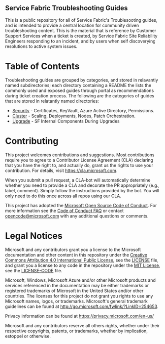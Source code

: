 
## Service Fabric Troubleshooting Guides
This is a public repository for all of Service Fabric's Troublesooting guides, and is intended to provide a central location for community driven troubleshooting content. This is the material that is reference by Customer Support Services when a ticket is created, by Service Fabric Site Reliability Engineers responding to an incident, and by users when self discoverying resolutions to active system issues.

# Table of Contents
Troubleshooting guides are grouped by categories, and stored in relavantly named subdirectories; each directory containing a README the lists the commonly used and exposed guides through portal as recommendations during ticket creation process. The following are the categories of guides that are stored in relatantly named directories:

* [Security](./Security/README.md) - Certificates, KeyVault, Azure Active Directory, Permissions.
* [Cluster](./Cluster/README.md) - Scaling, Deployments, Nodes, Patch Orchestration.
* [Upgrade](./Upgrade/README.md) - SF Internal Components During Upgrades


# Contributing

This project welcomes contributions and suggestions.  Most contributions require you to agree to a
Contributor License Agreement (CLA) declaring that you have the right to, and actually do, grant us
the rights to use your contribution. For details, visit https://cla.microsoft.com.

When you submit a pull request, a CLA-bot will automatically determine whether you need to provide
a CLA and decorate the PR appropriately (e.g., label, comment). Simply follow the instructions
provided by the bot. You will only need to do this once across all repos using our CLA.

This project has adopted the [Microsoft Open Source Code of Conduct](https://opensource.microsoft.com/codeofconduct/).
For more information see the [Code of Conduct FAQ](https://opensource.microsoft.com/codeofconduct/faq/) or
contact [opencode@microsoft.com](mailto:opencode@microsoft.com) with any additional questions or comments.

# Legal Notices

Microsoft and any contributors grant you a license to the Microsoft documentation and other content
in this repository under the [Creative Commons Attribution 4.0 International Public License](https://creativecommons.org/licenses/by/4.0/legalcode),
see the [LICENSE](LICENSE) file, and grant you a license to any code in the repository under the [MIT License](https://opensource.org/licenses/MIT), see the
[LICENSE-CODE](LICENSE-CODE) file.

Microsoft, Windows, Microsoft Azure and/or other Microsoft products and services referenced in the documentation
may be either trademarks or registered trademarks of Microsoft in the United States and/or other countries.
The licenses for this project do not grant you rights to use any Microsoft names, logos, or trademarks.
Microsoft's general trademark guidelines can be found at http://go.microsoft.com/fwlink/?LinkID=254653.

Privacy information can be found at https://privacy.microsoft.com/en-us/

Microsoft and any contributors reserve all others rights, whether under their respective copyrights, patents,
or trademarks, whether by implication, estoppel or otherwise.
